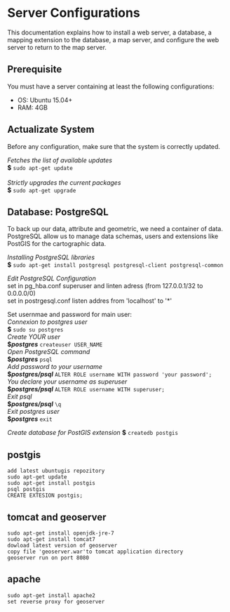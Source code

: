 <h1>Server Configurations</h1>

<p>This documentation explains how to install a web server, a database, a mapping extension to the database, a map server, and configure the web server to return to the map server.</p>

<h2>Prerequisite</h2>

<p>You must have a server containing at least the following configurations:<ul>
	<li>OS: Ubuntu 15.04+</li>
	<li>RAM: 4GB</li>
</ul></p>

<h2>Actualizate System</h2>
<p>Before any configuration, make sure that the system is correctly updated.</p>
<i>Fetches the list of available updates</i><br>
<b>$</b> <code>sudo apt-get update</code><br><br>
<i>Strictly upgrades the current packages</i><br>
<b>$</b> <code>sudo apt-get upgrade</code>

<h2>Database: PostgreSQL</h2>
<p>To back up our data, attribute and geometric, we need a container of data. PostgreSQL allow us to manage data schemas, users and extensions like PostGIS for the cartographic data.</p>

<p><i>Installing PostgreSQL libraries</i><br>
<b>$</b> <code>sudo apt-get install postgresql postgresql-client postgresql-common</code></p>

<p><i>Edit PostgreSQL Configuration</i><br>
set in pg_hba.conf superuser and linten adress (from 127.0.0.1/32 to 0.0.0.0/0)<br>
set in postrgesql.conf listen addres from 'localhost' to '*'</p>

<p>Set usernmae and password for main user:<br>
<i>Connexion to postgres user</i><br>
<b>$</b> <code>sudo su postgres</code><br>
<i>Create YOUR user</i><br>
<b>$<i>postgres</i></b> <code>createuser USER_NAME</code><br>
<i>Open PostgreSQL command</i><br>
<b>$<i>postgres</i></b> <code>psql</code><br>
<i>Add password to your username</i><br>
<b>$<i>postgres/psql</i></b> <code>ALTER ROLE username WITH password 'your password';</code><br>
<i>You declare your username as superuser</i><br>
<b>$<i>postgres/psql</i></b> <code>ALTER ROLE username WITH superuser;</code><br>
<i>Exit psql</i><br>
<b>$<i>postgres/psql</i></b> <code>\q</code><br>
<i>Exit postgres user</i><br>
<b>$<i>postgres</i></b> <code>exit</code><br>
</p>

<p><i>Create database for PostGIS extension</i>
<b>$</b> <code>createdb postgis</code><br>
</p>

postgis
---------
	add latest ubuntugis repozitory
	sudo apt-get update
	sudo apt-get install postgis
	psql postgis
	CREATE EXTESION postgis;

tomcat and geoserver
---------------------
	sudo apt-get install openjdk-jre-7
	sudo apt-get install tomcat7
	dowload latest version of geoserver
	copy file 'geoserver.war'to tomcat application directory
	geoserver run on port 8080
apache
-------
	sudo apt-get install apache2
	set reverse proxy for geoserver
	


